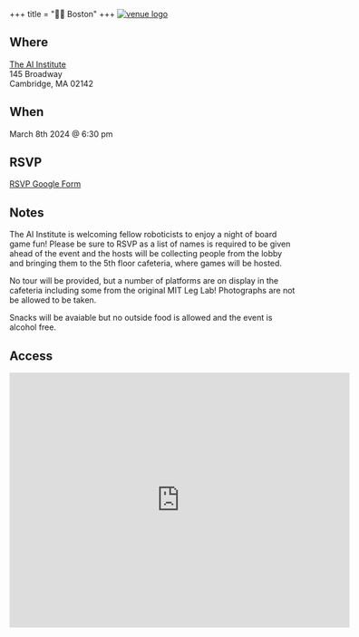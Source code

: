 +++
title = "🫘🌆 Boston"
+++
<a href="https://theaiinstitute.com/">![venue logo](/images/logos/ai-flowers.png)</a>

## Where
<a href="https://theaiinstitute.com/">The AI Institute</a> \
145 Broadway \
Cambridge, MA 02142

## When
March 8th 2024 @ 6:30 pm

## RSVP
<a href="https://forms.gle/BuDfRfCcsyt7WJMr9">RSVP Google Form</a>

## Notes
The AI Institute is welcoming fellow roboticists to enjoy a night of board game fun!
Please be sure to RSVP as a list of names is required to be given ahead of the event and the hosts
will be collecting people from the lobby and bringing them to the 5th floor cafeteria, where games will be hosted.

No tour will be provided, but a number of platforms are on display in the cafeteria including some from the original MIT Leg Lab! Photographs are not be allowed to be taken.

Snacks will be avaiable but no outside food is allowed and the event is alcohol free.

## Access
<iframe src="https://www.google.com/maps/embed?pb=!1m18!1m12!1m3!1d2947.9511403839924!2d-71.09149918781473!3d42.36488053467625!2m3!1f0!2f0!3f0!3m2!1i1024!2i768!4f13.1!3m3!1m2!1s0x89e370ae56c77775%3A0x6f67dbaf689fcdac!2s145%20Broadway%2C%20Cambridge%2C%20MA%2002142!5e0!3m2!1sen!2sus!4v1708117302665!5m2!1sen!2sus" width="600" height="450" style="border:0;" allowfullscreen="" loading="lazy" referrerpolicy="no-referrer-when-downgrade"></iframe>
